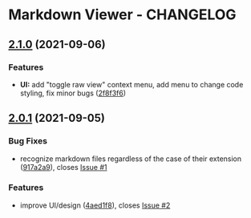 # Markdown Viewer - CHANGELOG

## [2.1.0](https://github.com/khatastroffik/mdview/compare/v2.0.1...v2.1.0) (2021-09-06)


### Features

* **UI:** add "toggle raw view" context menu, add menu to change code styling, fix minor bugs ([2f8f3f6](https://github.com/khatastroffik/mdview/commit/2f8f3f6f6e7d3f4e53451b31753b0570eb9b25b8))



## [2.0.1](https://github.com/khatastroffik/mdview/compare/v2.0.0...v2.0.1) (2021-09-05)


### Bug Fixes

* recognize markdown files regardless of the case of their extension ([917a2a9](https://github.com/khatastroffik/mdview/commit/917a2a92bedb2fc6b85a57fdd4e820f4d6a3543b)), closes [Issue #1](https://github.com/khatastroffik/mdview/issues/1)


### Features

* improve UI/design ([4aed1f8](https://github.com/khatastroffik/mdview/commit/4aed1f84ffb1790a154c4d228ccea76ead3e41ff)), closes [Issue #2](https://github.com/khatastroffik/mdview/issues/2)
